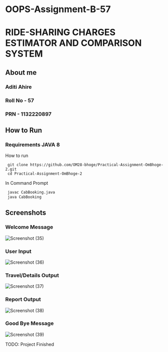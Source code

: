 # OOPS-Assignment-B-57

# RIDE-SHARING CHARGES ESTIMATOR AND COMPARISON SYSTEM


## About me

### Aditi Ahire
### Roll No - 57
### PRN - 1132220897
## How to Run

### Requirements JAVA 8
How to run
```
 git clone https://github.com/OM28-bhoge/Practical-Assignment-OmBhoge-2.git
 cd Practical-Assignment-OmBhoge-2
```
In Command Prompt
```cmd
 javac CabBooking.java
 java CabBooking
```
## Screenshots
### Welcome Message
![Screenshot (35)](https://user-images.githubusercontent.com/114462074/202759990-fca876df-577f-487d-b173-fed6d265632d.png)
### User Input
![Screenshot (36)](https://user-images.githubusercontent.com/114462074/202760597-2f4c5c9d-47f7-4891-b2e2-461d8daa2f6a.png)
### Travel/Details Output
![Screenshot (37)](https://user-images.githubusercontent.com/114462074/202761009-f415eecf-6da4-4805-842c-15e775ec58b2.png)
### Report Output
![Screenshot (38)](https://user-images.githubusercontent.com/114462074/202761498-b9564edc-140b-4234-b805-65a5ddcb96cd.png)
### Good Bye Message
![Screenshot (39)](https://user-images.githubusercontent.com/114462074/202761996-5424e9b1-ad40-4a59-875e-0d7c28cef27b.png)

TODO: Project Finished
